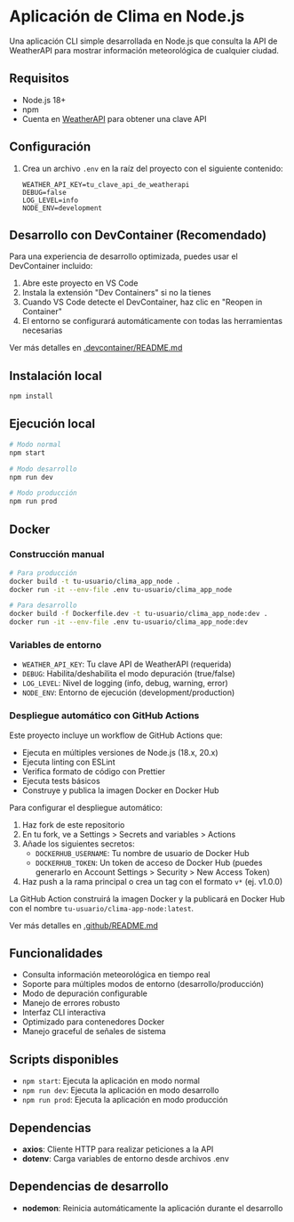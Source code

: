 # Aplicación de Clima en Node.js

Una aplicación CLI simple desarrollada en Node.js que consulta la API de WeatherAPI para mostrar información meteorológica de cualquier ciudad.

## Requisitos

- Node.js 18+
- npm
- Cuenta en [WeatherAPI](https://www.weatherapi.com/) para obtener una clave API

## Configuración

1. Crea un archivo `.env` en la raíz del proyecto con el siguiente contenido:
   ```
   WEATHER_API_KEY=tu_clave_api_de_weatherapi
   DEBUG=false
   LOG_LEVEL=info
   NODE_ENV=development
   ```

## Desarrollo con DevContainer (Recomendado)

Para una experiencia de desarrollo optimizada, puedes usar el DevContainer incluido:

1. Abre este proyecto en VS Code
2. Instala la extensión "Dev Containers" si no la tienes
3. Cuando VS Code detecte el DevContainer, haz clic en "Reopen in Container"
4. El entorno se configurará automáticamente con todas las herramientas necesarias

Ver más detalles en [.devcontainer/README.md](.devcontainer/README.md)

## Instalación local

```bash
npm install
```

## Ejecución local

```bash
# Modo normal
npm start

# Modo desarrollo
npm run dev

# Modo producción
npm run prod
```

## Docker

### Construcción manual

```bash
# Para producción
docker build -t tu-usuario/clima_app_node .
docker run -it --env-file .env tu-usuario/clima_app_node

# Para desarrollo
docker build -f Dockerfile.dev -t tu-usuario/clima_app_node:dev .
docker run -it --env-file .env tu-usuario/clima_app_node:dev
```

### Variables de entorno

- `WEATHER_API_KEY`: Tu clave API de WeatherAPI (requerida)
- `DEBUG`: Habilita/deshabilita el modo depuración (true/false)
- `LOG_LEVEL`: Nivel de logging (info, debug, warning, error)
- `NODE_ENV`: Entorno de ejecución (development/production)

### Despliegue automático con GitHub Actions

Este proyecto incluye un workflow de GitHub Actions que:
- Ejecuta en múltiples versiones de Node.js (18.x, 20.x)
- Ejecuta linting con ESLint
- Verifica formato de código con Prettier
- Ejecuta tests básicos
- Construye y publica la imagen Docker en Docker Hub

Para configurar el despliegue automático:

1. Haz fork de este repositorio
2. En tu fork, ve a Settings > Secrets and variables > Actions
3. Añade los siguientes secretos:
   - `DOCKERHUB_USERNAME`: Tu nombre de usuario de Docker Hub
   - `DOCKERHUB_TOKEN`: Un token de acceso de Docker Hub (puedes generarlo en Account Settings > Security > New Access Token)
4. Haz push a la rama principal o crea un tag con el formato `v*` (ej. v1.0.0)

La GitHub Action construirá la imagen Docker y la publicará en Docker Hub con el nombre `tu-usuario/clima-app-node:latest`.

Ver más detalles en [.github/README.md](.github/README.md)

## Funcionalidades

- Consulta información meteorológica en tiempo real
- Soporte para múltiples modos de entorno (desarrollo/producción)
- Modo de depuración configurable
- Manejo de errores robusto
- Interfaz CLI interactiva
- Optimizado para contenedores Docker
- Manejo graceful de señales de sistema

## Scripts disponibles

- `npm start`: Ejecuta la aplicación en modo normal
- `npm run dev`: Ejecuta la aplicación en modo desarrollo
- `npm run prod`: Ejecuta la aplicación en modo producción

## Dependencias

- **axios**: Cliente HTTP para realizar peticiones a la API
- **dotenv**: Carga variables de entorno desde archivos .env

## Dependencias de desarrollo

- **nodemon**: Reinicia automáticamente la aplicación durante el desarrollo
